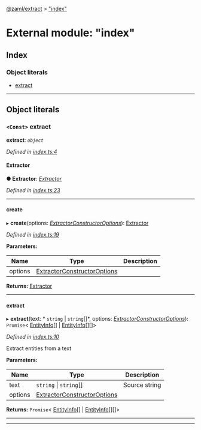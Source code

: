 [@zaml/extract](../README.md) > ["index"](../modules/_index_.md)

# External module: "index"

## Index

### Object literals

* [extract](_index_.md#extract)

---

## Object literals

<a id="extract"></a>

### `<Const>` extract

**extract**: *`object`*

*Defined in [index.ts:4](https://github.com/nexushubs/zaml-lang/blob/42220f0/packages/zaml-extract/src/index.ts#L4)*

<a id="extract.extractor"></a>

####  Extractor

**● Extractor**: *[Extractor](../classes/_extractor_.extractor.md)*

*Defined in [index.ts:23](https://github.com/nexushubs/zaml-lang/blob/42220f0/packages/zaml-extract/src/index.ts#L23)*

___
<a id="extract.create"></a>

####  create

▸ **create**(options: *[ExtractorConstructorOptions](_types_.md#extractorconstructoroptions)*): [Extractor](../classes/_extractor_.extractor.md)

*Defined in [index.ts:19](https://github.com/nexushubs/zaml-lang/blob/42220f0/packages/zaml-extract/src/index.ts#L19)*

**Parameters:**

| Name | Type | Description |
| ------ | ------ | ------ |
| options | [ExtractorConstructorOptions](_types_.md#extractorconstructoroptions) |   |

**Returns:** [Extractor](../classes/_extractor_.extractor.md)

___
<a id="extract.extract-1"></a>

####  extract

▸ **extract**(text: * `string` &#124; `string`[]*, options: *[ExtractorConstructorOptions](_types_.md#extractorconstructoroptions)*): `Promise`< [EntityInfo](../interfaces/_types_.entityinfo.md)[] &#124; [EntityInfo](../interfaces/_types_.entityinfo.md)[][]>

*Defined in [index.ts:10](https://github.com/nexushubs/zaml-lang/blob/42220f0/packages/zaml-extract/src/index.ts#L10)*

Extract entities from a text

**Parameters:**

| Name | Type | Description |
| ------ | ------ | ------ |
| text |  `string` &#124; `string`[]|  Source string |
| options | [ExtractorConstructorOptions](_types_.md#extractorconstructoroptions) |

**Returns:** `Promise`< [EntityInfo](../interfaces/_types_.entityinfo.md)[] &#124; [EntityInfo](../interfaces/_types_.entityinfo.md)[][]>

___

___

